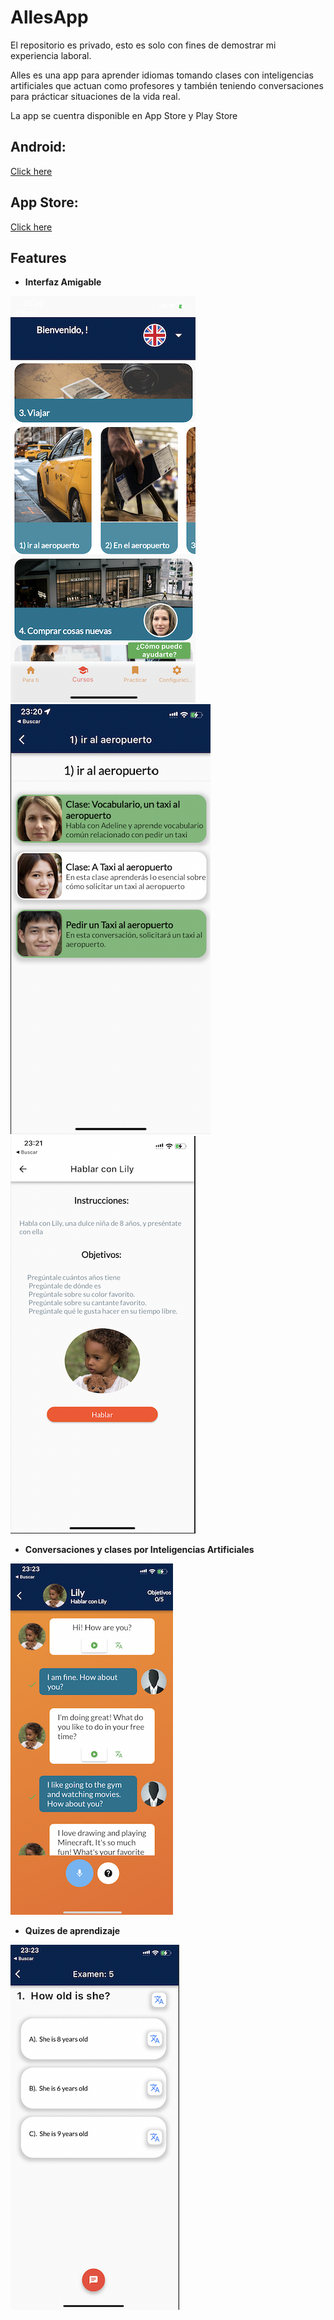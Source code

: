# AllesApp
El repositorio es privado, esto es solo con fines de demostrar mi experiencia laboral.


Alles es una app para aprender idiomas tomando clases con inteligencias artificiales que actuan como profesores y también teniendo conversaciones para prácticar situaciones de la vida real.

La app se cuentra disponible en App Store y Play Store

## Android:

[Click here](https://play.google.com/store/apps/details?id=alles.com.mx.alles_v1&hl=en&gl=US)


## App Store:

[Click here](https://apps.apple.com/us/app/alles-languages-with-ai/id1613048675)

## Features
- **Interfaz Amigable**

![AppInteractive](interfaz.PNG)
![AppInteractive](interfaz2.PNG)
![AppInteractive](interfaz3.PNG)

- **Conversaciones y clases por Inteligencias Artificiales**

![AppInteractive](ai.PNG)

- **Quizes de aprendizaje**

![AppInteractive](quizzes.PNG)